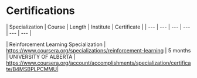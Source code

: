 # Certifications

| Specialization  | Course  | Length | Institute | Certificate | 
| --- | --- | --- | ---  | --- | --- |

| Reinforcement Learning Specialization | https://www.coursera.org/specializations/reinforcement-learning | 5 months | UNIVERSITY OF ALBERTA  | https://www.coursera.org/account/accomplishments/specialization/certificate/B4MSBPLPCMMU|
